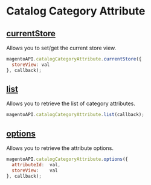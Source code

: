 # Catalog Category Attribute

## [currentStore](http://www.magentocommerce.com/api/soap/catalog/catalogCategoryAttributes/catalog_category_attribute.currentStore.html)

Allows you to set/get the current store view.

```js
magentoAPI.catalogCategoryAttribute.currentStore({
  storeView: val
}, callback);
```

## [list](http://www.magentocommerce.com/api/soap/catalog/catalogCategoryAttributes/catalog_category_attribute.list.html)

Allows you to retrieve the list of category attributes.

```js
magentoAPI.catalogCategoryAttribute.list(callback);
```

## [options](http://www.magentocommerce.com/api/soap/catalog/catalogCategoryAttributes/catalog_category_attribute.options.html)

Allows you to retrieve the attribute options.

```js
magentoAPI.catalogCategoryAttribute.options({
  attributeId:  val,
  storeView:    val
}, callback);
```